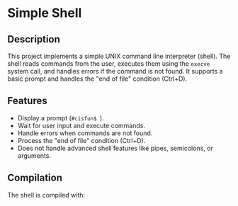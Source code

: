 # Simple Shell

## Description
This project implements a simple UNIX command line interpreter (shell). The shell reads commands from the user, executes them using the `execve` system call, and handles errors if the command is not found. It supports a basic prompt and handles the "end of file" condition (Ctrl+D).

## Features
- Display a prompt (`#cisfun$ `).
- Wait for user input and execute commands.
- Handle errors when commands are not found.
- Process the "end of file" condition (Ctrl+D).
- Does not handle advanced shell features like pipes, semicolons, or arguments.

## Compilation
The shell is compiled with:
